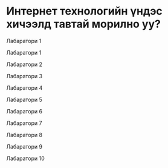 <!DOCTYPE html>
<html>
 <head>
<title>Welcome to Internet Technology Fundamentals</title>
</head>
<body>
<h1>Интернет технологийн үндэс хичээлд тавтай морилно уу?</h1>
<p>Лабаратори 1
<p>Лабаратори 1
<p>Лабаратори 2
<p>Лабаратори 3
<p>Лабаратори 4
<p>Лабаратори 5
<p>Лабаратори 6
<p>Лабаратори 7
<p>Лабаратори 8
<p>Лабаратори 9
<p>Лабаратори 10</p>
 </body>
 </html>
